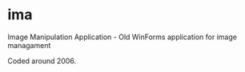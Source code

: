 # ima
Image Manipulation Application - Old WinForms application for image managament

Coded around 2006.